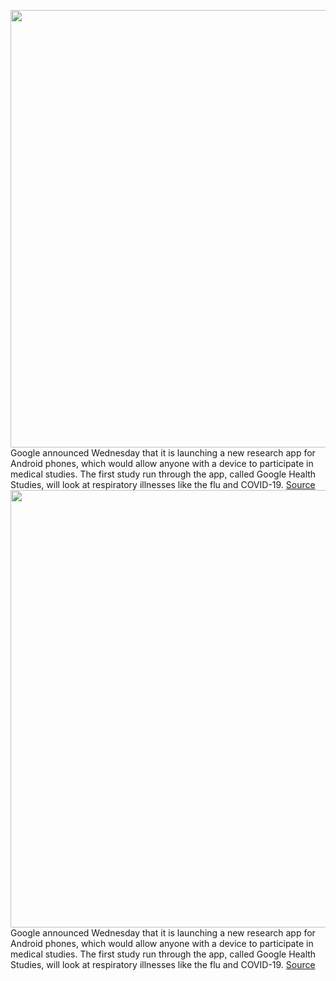 <img src='https://cdn.vox-cdn.com/thumbor/k1f8wA9_qWt9wJxlpnYwPP50kwY=/0x0:2040x1362/1200x800/filters:focal(857x518:1183x844)/cdn.vox-cdn.com/uploads/chorus_image/image/68484695/google-logo-stock-31_2040.0.jpg' width='700px' /><br/>
Google announced Wednesday that it is launching a new research app for Android phones, which would allow anyone with a device to participate in medical studies. The first study run through the app, called Google Health Studies, will look at respiratory illnesses like the flu and COVID-19.
<a href='https://www.theverge.com/2020/12/9/22165465/google-health-research-app-covid-flu-apple'> Source <a/><img src='https://cdn.vox-cdn.com/thumbor/k1f8wA9_qWt9wJxlpnYwPP50kwY=/0x0:2040x1362/1200x800/filters:focal(857x518:1183x844)/cdn.vox-cdn.com/uploads/chorus_image/image/68484695/google-logo-stock-31_2040.0.jpg' width='700px' /><br/>
Google announced Wednesday that it is launching a new research app for Android phones, which would allow anyone with a device to participate in medical studies. The first study run through the app, called Google Health Studies, will look at respiratory illnesses like the flu and COVID-19.
<a href='https://www.theverge.com/2020/12/9/22165465/google-health-research-app-covid-flu-apple'> Source <a/>